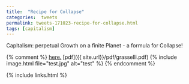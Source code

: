 ```yaml
---
title:  "Recipe for Collapse"
categories:  tweets
permalink: tweets-171023-recipe-for-collapse.html
tags: [capitalism]
---
```


Capitalism: perpetual Growth on a finite Planet - a formula for Collapse!


{% comment %}
[here.](/minskycode.html)
[pdf]({{ site.url}}/pdf/grasselli.pdf)
{% include image.html file="test.jpg" alt="test"  %}
{% endcomment %}

{% include links.html %}

